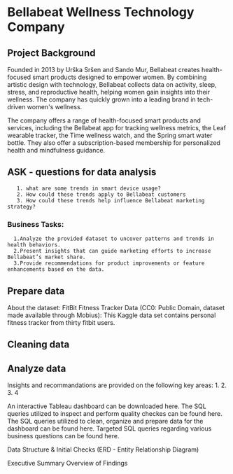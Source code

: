 # Bellabeat Wellness Technology Company 

## Project Background

Founded in 2013 by Urška Sršen and Sando Mur, Bellabeat creates health-focused smart products designed to empower women. By combining artistic design with technology, Bellabeat collects data on activity, sleep, stress, and reproductive health, helping women gain insights into their wellness. The company has quickly grown into a leading brand in tech-driven women's wellness.
 
The company offers a range of health-focused smart products and services, including the Bellabeat app for tracking wellness metrics, the Leaf wearable tracker, the Time wellness watch, and the Spring smart water bottle. They also offer a subscription-based membership for personalized health and mindfulness guidance. 

## ASK - questions for data analysis
       1. what are some trends in smart device usage?
       2. How could these trends apply to Bellabeat customers
       3. How could these trends help influence Bellabeat marketing strategy?
       
### Business Tasks:
      1.Analyze the provided dataset to uncover patterns and trends in health behaviors.
      2.Present insights that can guide marketing efforts to increase Bellabeat’s market share.
      3.Provide recommendations for product improvements or feature enhancements based on the data.


## Prepare data
About the dataset:
FitBit Fitness Tracker Data (CC0: Public Domain, dataset made available through Mobius): This Kaggle data set contains personal fi tness tracker from thirty fi tbit users. 

## Cleaning data

## Analyze data


Insights and recommandations are provided on the following key areas:
1.
2.
3.
4

An interactive Tableau dashboard can be downloaded here.
The SQL queries utilized to inspect and perform quality checkes can be found here.
The SQL queries utilized to clean, organize and prepare data for the dashboard can be found here.
Targeted SQL queries regarding various business questions can be found here.


Data Structure & Initial Checks
  (ERD - Entity Relationship Diagram)

Executive Summary
  Overview of Findings
